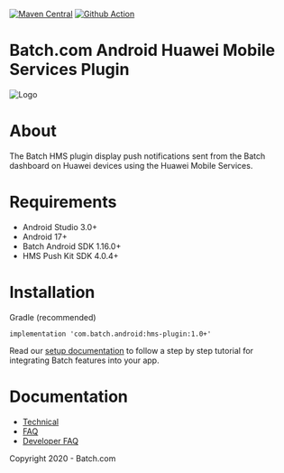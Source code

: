 [![Maven Central](https://maven-badges.herokuapp.com/maven-central/com.batch.android/hms-plugin/badge.svg)](https://maven-badges.herokuapp.com/maven-central/com.batch.android/hms-plugin)
[![Github Action](https://github.com/BatchLabs/Batch-Android-HMS-Plugin/workflows/Android%20CI/badge.svg)](https://github.com/BatchLabs/Batch-Android-HMS-Plugin/actions?query=workflow%3A%22Android+CI%22)

Batch.com Android Huawei Mobile Services Plugin
==================

![Logo](http://batch-doc.s3.amazonaws.com/logo_batch_192.gif)

# About

The Batch HMS plugin display push notifications sent from the Batch dashboard on Huawei devices using the Huawei Mobile Services.

# Requirements
 - Android Studio 3.0+
 - Android 17+
 - Batch Android SDK 1.16.0+
 - HMS Push Kit SDK 4.0.4+

# Installation
Gradle (recommended)

```
implementation 'com.batch.android:hms-plugin:1.0+'
```

Read our [setup documentation](https://doc.batch.com/) to follow a step by step tutorial for integrating Batch features into your app.

# Documentation

 - [Technical](https://batch.com/doc)
 - [FAQ](https://batch.com/doc/faq/general.html)
 - [Developer FAQ](https://batch.com/developers)

Copyright 2020 - Batch.com
